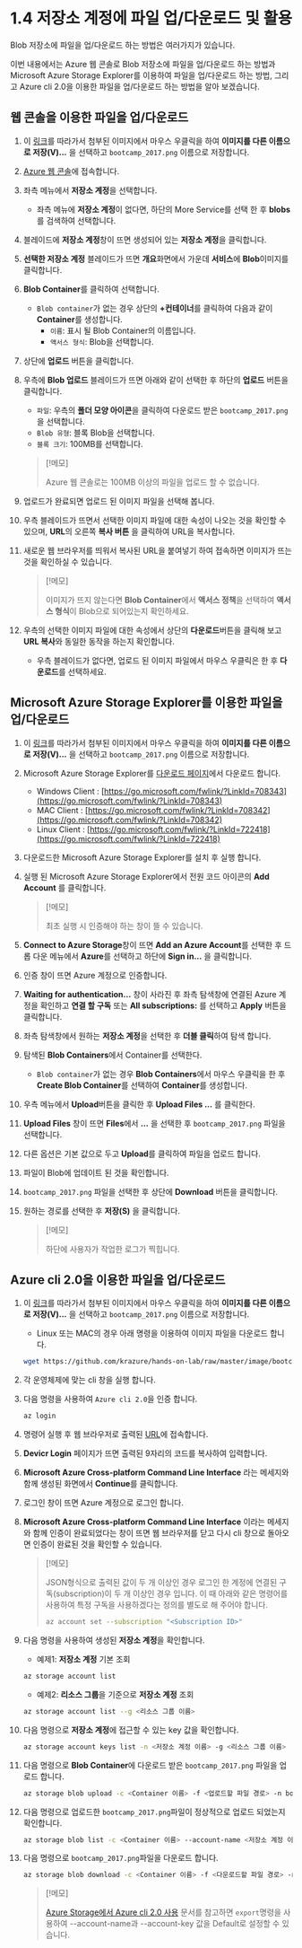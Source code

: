 # 1.4 저장소 계정에 파일 업/다운로드 및 활용
Blob 저장소에 파일을 업/다운로드 하는 방법은 여러가지가 있습니다.

이번 내용에서는 Azure 웹 콘솔로 Blob 저장소에 파일을 업/다운로드 하는 방법과 Microsoft Azure Storage Explorer를 이용하여 파일을 업/다운로드 하는 방법, 그리고 Azure cli 2.0을 이용한 파일을 업/다운로드 하는 방법을 알아 보겠습니다.

## 웹 콘솔을 이용한 파일을 업/다운로드
1. 이 [링크](https://github.com/krazure/hands-on-lab/blob/master/image/bootcamp_2017.png)를 따라가서 첨부된 이미지에서 마우스 우클릭을 하여 **이미지를 다른 이름으로 저장(V)...** 을 선택하고 `bootcamp_2017.png` 이름으로 저장합니다.

2. [Azure 웹 콘솔](https://portal.azure.com)에 접속합니다.

3. 좌측 메뉴에서 **저장소 계정**을 선택합니다.
    - 좌측 메뉴에 **저장소 계정**이 없다면, 하단의 More Service를 선택 한 후 **blobs**를 검색하여 선택합니다.

4. 블레이드에 **저장소 계정**창이 뜨면 생성되어 있는 **저장소 계정**을 클릭합니다.

5. **선택한 저장소 계정** 블레이드가 뜨면 **개요**화면에서 가운데 **서비스**에 **Blob**이미지를 클릭합니다.

6. **Blob Container**를 클릭하여 선택합니다.
    - `Blob container`가 없는 경우 상단의 **+컨테이너**를 클릭하여 다음과 같이 **Container**를 생성합니다.
        - `이름`: 표시 될 Blob Container의 이름입니다.
        - `액서스 형식`: Blob을 선택합니다.

7. 상단에 **업로드** 버튼을 클릭합니다.

8. 우측에 **Blob 업로드** 블레이드가 뜨면 아래와 같이 선택한 후 하단의 **업로드** 버튼을 클릭합니다.
    - `파일`: 우측의 **폴더 모양 아이콘**을 클릭하여 다운로드 받은 `bootcamp_2017.png`을 선택합니다.
    - `Blob 유형`: 블록 Blob을 선택합니다.
    - `블록 크기`: 100MB를 선택합니다.
    > [!메모]
    >
    > Azure 웹 콘솔로는 100MB 이상의 파일을 업로드 할 수 없습니다.

9. 업로드가 완료되면 업로드 된 이미지 파일을 선택해 봅니다.

10. 우측 블레이드가 뜨면서 선택한 이미지 파일에 대한 속성이 나오는 것을 확인할 수 있으며, **URL**의 오른쪽 **복사 버튼** 을 클릭하여 URL을 복사합니다.

11. 새로운 웹 브라우저를 띄워서 복사된 URL을 붙여넣기 하여 접속하면 이미지가 뜨는 것을 확인하실 수 있습니다.
    > [!메모]
    >
    > 이미지가 뜨지 않는다면 **Blob Container**에서 **액서스 정책**을 선택하여 **액서스 형식**이 Blob으로 되어있는지 확인하세요.

12. 우측의 선택한 이미지 파일에 대한 속성에서 상단의 **다운로드**버튼을 클릭해 보고 **URL 복사**와 동일한 동작을 하는지 확인합니다.
    - 우측 블레이드가 없다면, 업로드 된 이미지 파일에서 마우스 우클릭은 한 후 **다운로드**를 선택하세요.

## Microsoft Azure Storage Explorer를 이용한 파일을 업/다운로드
1. 이 [링크](https://github.com/krazure/hands-on-lab/blob/master/image/bootcamp_2017.png)를 따라가서 첨부된 이미지에서 마우스 우클릭을 하여 **이미지를 다른 이름으로 저장(V)...** 을 선택하고 `bootcamp_2017.png` 이름으로 저장합니다.

2. Microsoft Azure Storage Explorer를 [다운로드 페이지](http://storageexplorer.com/)에서 다운로드 합니다.
    - Windows Client : [https://go.microsoft.com/fwlink/?LinkId=708343](https://go.microsoft.com/fwlink/?LinkId=708343)
    - MAC Client : [https://go.microsoft.com/fwlink/?LinkId=708342](https://go.microsoft.com/fwlink/?LinkId=708342)
    - Linux Client : [https://go.microsoft.com/fwlink/?LinkId=722418](https://go.microsoft.com/fwlink/?LinkId=722418)

3. 다운로드한 Microsoft Azure Storage Explorer를 설치 후 실행 합니다.

4. 실행 된 Microsoft Azure Storage Explorer에서 전원 코드 아이콘의 **Add Account** 를 클릭합니다.
   > [!메모]
   >
   > 최초 실행 시 인증해야 하는 창이 뜰 수 있습니다.

5. **Connect to Azure Storage**창이 뜨면 **Add an Azure Account**를 선택한 후 드롭 다운 메뉴에서 **Azure**를 선택하고 하단에 **Sign in...** 을 클릭합니다.

6. 인증 창이 뜨면 Azure 계정으로 인증합니다.

7. **Waiting for authentication...** 창이 사라진 후 좌측 탐색창에 연결된 Azure 계정을 확인하고 **연결 할 구독** 또는 **All subscriptions:** 를 선택하고 **Apply** 버튼을 클릭합니다.

8. 좌측 탐색창에서 원하는 **저장소 계정**을 선택한 후 **더블 클릭**하여 탐색 합니다.

9. 탐색된 **Blob Containers**에서 Container를 선택한다.
    - `Blob container`가 없는 경우 **Blob Containers**에서 마우스 우클릭을 한 후 **Create Blob Container**를 선택하여 **Container**를 생성합니다.

10. 우측 메뉴에서 **Upload**버튼을 클릭한 후 **Upload Files ...** 를 클릭한다.

11. **Upload Files** 창이 뜨면 **Files**에서 **...** 을 선택한 후 `bootcamp_2017.png` 파일을 선택합니다.

12. 다른 옵션은 기본 값으로 두고 **Upload**를 클릭하여 파일을 업로드 합니다.

13. 파일이 Blob에 업데이트 된 것을 확인합니다.

14. `bootcamp_2017.png` 파일을 선택한 후 상단에 **Download** 버튼을 클릭합니다.

15. 원하는 경로를 선택한 후 **저장(S)** 을 클릭합니다.
    > [!메모]
    >
    > 하단에 사용자가 작업한 로그가 찍힙니다.

## Azure cli 2.0을 이용한 파일을 업/다운로드
1. 이 [링크](https://github.com/krazure/hands-on-lab/blob/master/image/bootcamp_2017.png)를 따라가서 첨부된 이미지에서 마우스 우클릭을 하여 **이미지를 다른 이름으로 저장(V)...** 을 선택하고 `bootcamp_2017.png` 이름으로 저장합니다.
    - Linux 또는 MAC의 경우 아래 명령을 이용하여 이미지 파일을 다운로드 합니다.
    ```bash
    wget https://github.com/krazure/hands-on-lab/raw/master/image/bootcamp_2017.png
    ```

2. 각 운영체제에 맞는 cli 창을 실행 합니다.

3. 다음 명령을 사용하여 `Azure cli 2.0`을 인증 합니다.
    ```bash
    az login
    ```

4. 명령어 실행 후 웹 브라우저로 출력된 [URL](https://aka.ms/devicelogin)에 접속합니다.

5. **Devicr Login** 페이지가 뜨면 출력된 9자리의 코드를 복사하여 입력합니다.

6. **Microsoft Azure Cross-platform Command Line Interface** 라는 메세지와 함께 생성된 화면에서 **Continue**를 클릭합니다.

7. 로그인 창이 뜨면 Azure 계정으로 로그인 합니다.

8. **Microsoft Azure Cross-platform Command Line Interface** 이라는 메세지와 함께 인증이 완료되었다는 창이 뜨면 웹 브라우저를 닫고 다시 cli 창으로 돌아오면 인증이 완료된 것을 확인할 수 있습니다.
    > [!메모]
    >
    > JSON형식으로 출력된 값이 두 개 이상인 경우 로그인 한 계정에 연결된 구독(subscription)이 두 개 이상인 경우 입니다. 이 때 아래와 같은 명령어를 사용하여 특정 구독을 사용하겠다는 정의를 별도로 해 주어야 합니다.
    > ```bash
    > az account set --subscription "<Subscription ID>"
    > ```

9. 다음 명령을 사용하여 생성된 **저장소 계정**을 확인합니다.
    - 예제1: **저장소 계정** 기본 조회
    ```bash
    az storage account list
    ```

    - 예제2: **리소스 그룹**을 기준으로 **저장소 계정** 조회
    ```bash
    az storage account list --g <리소스 그룹 이름>
    ```

10. 다음 명령으로 **저장소 계정**에 접근할 수 있는 key 값을 확인합니다.
    ```bash
    az storage account keys list -n <저장소 계정 이름> -g <리소스 그룹 이름>
    ```

11. 다음 명령으로 **Blob Container**에 다운로드 받은 `bootcamp_2017.png` 파일을 업로드 합니다.
    ```bash
    az storage blob upload -c <Container 이름> -f <업로드할 파일 경로> -n bootcamp_2017.png --account-name <저장소 계정 이름> --account-key <`10번`에서 확인한 저장소 계정의 key값 중 하나>
    ```

12. 다음 명령으로 업로드한 `bootcamp_2017.png`파일이 정상적으로 업로드 되었는지 확인합니다.
    ```bash
    az storage blob list -c <Container 이름> --account-name <저장소 계정 이름> --account-key <`10번`에서 확인한 저장소 계정의 key값 중 하나>
    ```

13. 다음 명령으로 `bootcamp_2017.png`파일을 다운로드 합니다.
    ```bash
    az storage blob download -c <Container 이름> -f <다운로드할 파일 경로> -n bootcamp_2017.png --account-name <저장소 계정 이름> --account-key <`10번`에서 확인한 저장소 계정의 key값 중 하나>
    ```

    > [!메모]
    >
    > [Azure Storage에서 Azure cli 2.0 사용](https://docs.microsoft.com/ko-kr/azure/storage/storage-azure-cli) 문서를 참고하면 `export`명령을 사용하여 --account-name과 --account-key 값을 Default로 설정할 수 있습니다.
